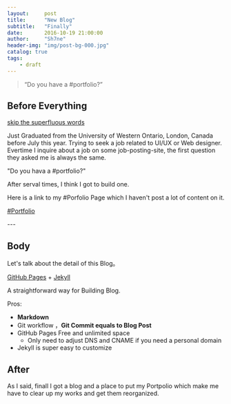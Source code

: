 ```yaml
---
layout:     post
title:      "New Blog"
subtitle:   "Finally"
date:       2016-10-19 21:00:00
author:     "Sh7ne"
header-img: "img/post-bg-000.jpg"
catalog: true
tags:
    - draft
---
```


> “Do you have a #portfolio?”


## Before Everything



[skip the superfluous words ](#build) 

Just Graduated from the University of Western Ontario, London, Canada before July this year. Trying to seek a job related to UI/UX or Web designer. Evertime I inquire about a job on some job-posting-site, the first question they asked me is always the same. 

"Do you hava a #portfolio?"

After serval times, I think I got to build one.


Here is a link to my #Porfolio Page which I haven't post a lot of content on it.

[#Portfolio](http://sh7ne/portfolio)


<p id = "build"></p>
---

## Body

Let's talk about the detail of this Blog。  

[GitHub Pages](https://pages.github.com/) + [Jekyll](http://jekyllrb.com/) 

A straightforward way for Building Blog.

Pros:

* **Markdown** 
* Git workflow ，**Git Commit equals to Blog Post**
* GitHub Pages  Free and unlimited space
	* Only need to adjust DNS and CNAME if you need a personal domain 
* Jekyll is super easy to customize 





## After

As I said, finall I got a blog and a place to put my Portpolio which make me have to clear up my works and get them reorganized.


